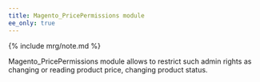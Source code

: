 ```yaml
---
title: Magento_PricePermissions module
ee_only: true
---
```


{% include mrg/note.md %}

Magento_PricePermissions module allows to restrict such admin rights as changing or reading product price, changing product status.

